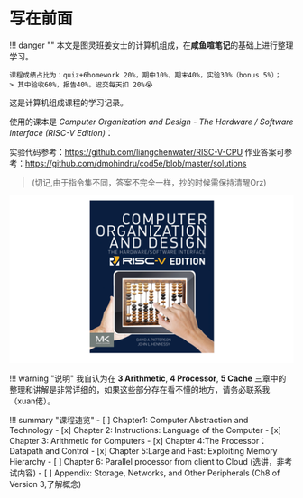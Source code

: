 # 写在前面

!!! danger ""
    本文是图灵班姜女士的计算机组成，在**咸鱼喧笔记**的基础上进行整理学习。

    课程成绩占比为：quiz+6homework 20%，期中10%，期末40%，实验30%（bonus 5%）；
    > 其中验收60%，报告40%。迟交每天扣 20%😭

这是计算机组成课程的学习记录。

使用的课本是 _Computer Organization and Design - The Hardware / Software Interface (RISC-V Edition)_：

实验代码参考：https://github.com/liangchenwater/RISC-V-CPU
作业答案可参考：https://github.com/dmohindru/cod5e/blob/master/solutions
> (切记,由于指令集不同，答案不完全一样，抄的时候需保持清醒Orz)

![20240227101406.png](graph/20240227101406.png)

!!! warning "说明"
    我自认为在 **3 Arithmetic**, **4 Processor**, **5 Cache** 三章中的整理和讲解是非常详细的，如果这些部分存在看不懂的地方，请务必联系我（xuan佬）。

    

!!! summary "课程速览"
    - [ ] Chapter1: Computer Abstraction and Technology
    - [x] Chapter 2: Instructions: Language of  the Computer
    - [x] Chapter 3: Arithmetic for Computers
    - [x] Chapter 4:The Processor：Datapath and Control
    - [x] Chapter 5:Large and Fast:  Exploiting Memory Hierarchy
    - [ ] Chapter 6: Parallel processor from client to Cloud (选讲，非考试内容)
    - [ ] Appendix: Storage, Networks, and Other Peripherals (Ch8 of Version 3,了解概念)


